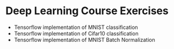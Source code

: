 # Deep Learning Course Exercises

 - Tensorflow implementation of MNIST classification
 - Tensorflow implementation of Cifar10 classification
 - Tensorflow implementation of MNIST Batch Normalization 
 
 
